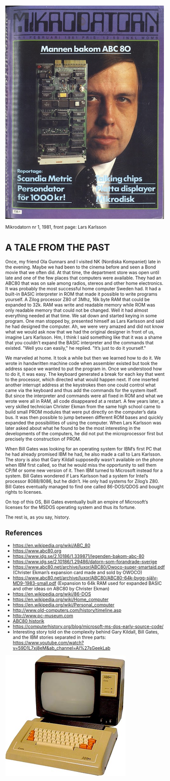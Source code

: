 ![ABC80](assets/images/mikrodatorn-81-framsida.jpeg)

Mikrodatorn nr 1, 1981, front page: Lars Karlsson

# A TALE FROM THE PAST

Once, my friend Ola Gunnars and I visited NK (Nordiska Kompaniet) late in the evening. Maybe we had been to the cinema before and seen a Bond movie that we often did. At that time, the department store was open until late and one of the few places that computers were available. They had an ABC80 that was on sale among radios, stereos and other home electronics. It was probably the most successful home computer Sweden had. It had a built-in BASIC interpreter in ROM that made it possible to write programs yourself. A Zilog processor Z80 of 3Mhz, 16k byte RAM that could be expanded to 32k. RAM was write and readable memory while ROM was only readable memory that could not be changed. Well it had almost everything needed at that time. We sat down and started keying in some program. One man stopped by, presented himself as Lars Karlsson and said he had designed the computer. Ah, we were very amazed and did not know what we would ask now that we had the original designer in front of us, imagine Lars Karlsson. Hm, I think I said something like that it was a shame that you couldn’t expand the BASIC interpreter and the commands that existed. "Well you can easily," he replied. "It’s just to do it yourself."

We marveled at home. It took a while but then we learned how to do it. We wrote in handwritten machine code when assembler existed but took the address space we wanted to put the program in. Once we understood how to do it, it was easy. The keyboard generated a break for each key that went to the processor, which directed what would happen next. If one inserted another interrupt address at the keystrokes then one could control what came via the keyboard and thus add the commands for the system itself. But since the interpreter and commands were all fixed in ROM and what we wrote were all in RAM, all code disappeared at a restart. A few years later, a very skilled technician Christer Ekman from the same high school came to build small PROM modules that were put directly on the computer’s data bus. It was then possible to jump between different ROM bases and quickly expanded the possibilities of using the computer. When Lars Karlsson was later asked about what he found to be the most interesting in the developments of the computers, he did not put the microprocessor first but precisely the construction of PROM.

When Bill Gates was looking for an operating system for IBM’s first PC that he had already promised IBM he had, he also made a call to Lars Karlsson. The story is also that Gary Kildall supposedly wasn’t available on the phone when IBM first called, so that he would miss the opportunity to sell them CP/M or some new version of it. Then IBM turned to Microsoft instead for a system. Bill Gates wondered if Lars Karlsson had a system for Intel’s processor 8088/8086, but he didn’t. He only had systems for Zilog’s Z80. Bill Gates eventually managed to find one called 86-DOS/QDOS and bought rights to licenses.

On top of this OS, Bill Gates eventually built an empire of Microsoft’s licenses for the MSDOS operating system and thus its fortune.

The rest is, as you say, history.


## References

* https://en.wikipedia.org/wiki/ABC_80
* https://www.abc80.org
* https://www.idg.se/2.10186/1.339871/legenden-bakom-abc-80
* https://www.idg.se/2.10186/1.29486/datorn-som-forandrade-sverige
* https://www.abc80.net/archive/luxor/ABC80/Owoco-super-smartaid.pdf (Christer Ekman’s expansion card made and sold by OWOCO)
* https://www.abc80.net/archive/luxor/ABC80/ABC80-64k-bygg-själv-MD9-1983-small.pdf (Expansion to 64k RAM used for expanded BASIC and other ideas on ABC80 by Christer Ekman)
* https://en.wikipedia.org/wiki/86-DOS
* https://en.wikipedia.org/wiki/Home_computer
* https://en.wikipedia.org/wiki/Personal_computer
* http://www.old-computers.com/history/timeline.asp
* http://www.pc-museum.com
* [ABC80 historik](./assets/pdf/ABC80-historik.pdf)
* https://computerhistory.org/blog/microsoft-ms-dos-early-source-code/
* Interesting story told on the complexity behind Gary Kildall, Bill Gates, and the IBM stories separated in three parts: https://www.youtube.com/watch?v=59D1L7xj8eM&ab_channel=Al%27sGeekLab

![ABC80](assets/images/Timeline_0878_ABC80_1.jpg)

